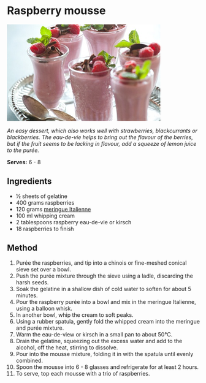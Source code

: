 # Raspberry mousse

![Name](resources/raspberry-mousse.jpg)

*An easy dessert, which also works well with strawberries, blackcurrants or blackberries. The eau-de-vie helps to bring out the flavour of the berries, but if  the fruit seems to be lacking in flavour, add a squeeze of lemon juice to the purée.*

**Serves:** 6 - 8

## Ingredients
-  ½ sheets of gelatine
- 400 grams raspberries
- 120 grams [meringue Italienne](../../baking/meringue/meringue-italienne.md)
- 100 ml whipping cream
- 2 tablespoons raspberry eau-de-vie or kirsch
- 18 raspberries to finish

## Method
1. Purée the raspberries, and tip into a chinois or fine-meshed conical sieve set over a bowl.
1. Push the purée mixture through the sieve using a ladle, discarding the harsh seeds.
1. Soak the gelatine in a shallow dish of cold water to soften for about 5 minutes.
1. Pour the raspberry purée into a bowl and mix in the meringue Italienne, using a balloon whisk.
1. In another bowl, whip the cream to soft peaks.
1. Using a rubber spatula, gently fold the whipped cream into the meringue and purée mixture.
1. Warm the eau-de-view or kirsch in a small pan to about 50°C.
1. Drain the gelatine, squeezing out the excess water and add to the alcohol, off the heat, stirring to dissolve.
1. Pour into the mousse mixture, folding it in with the spatula until evenly combined.
1. Spoon the mousse into 6 - 8 glasses and refrigerate for at least 2 hours.
1. To serve, top each mousse with a trio of raspberries.